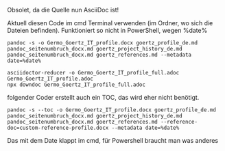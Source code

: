 Obsolet, da die Quelle nun AsciiDoc ist!


Aktuell diesen Code im cmd Terminal verwenden (im Ordner, wo sich die Dateien befinden).
Funktioniert so nicht in PowerShell, wegen %date%

```
pandoc -s -o Germo_Goertz_IT_profile.docx goertz_profile_de.md pandoc_seitenumbruch_docx.md goertz_project_history_de.md pandoc_seitenumbruch_docx.md goertz_references.md --metadata date=%date%
```

```
asciidoctor-reducer -o Germo_Goertz_IT_profile_full.adoc Germo_Goertz_IT_profile.adoc
npx downdoc Germo_Goertz_IT_profile_full.adoc
```

folgender Coder erstellt auch ein TOC, das wird eher nicht benötigt.

```
pandoc -s --toc -o Germo_Goertz_IT_profile.docx goertz_profile_de.md pandoc_seitenumbruch_docx.md goertz_project_history_de.md pandoc_seitenumbruch_docx.md goertz_references.md --reference-doc=custom-reference-profile.docx --metadata date=%date%
```
Das mit dem Date klappt im cmd, für Powershell braucht man was anderes


